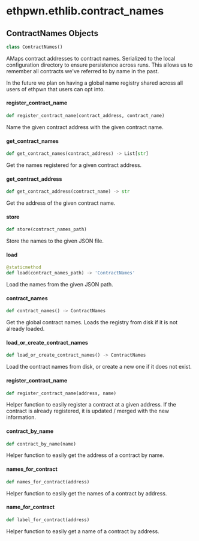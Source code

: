 <a id="ethpwn.ethlib.contract_names"></a>

# ethpwn.ethlib.contract\_names

<a id="ethpwn.ethlib.contract_names.ContractNames"></a>

## ContractNames Objects

```python
class ContractNames()
```

AMaps contract addresses to contract names.
Serialized to the local configuration directory to ensure persistence across runs. This allows us to remember
all contracts we've referred to by name in the past.

In the future we plan on having a global name registry shared across all users of ethpwn that users can opt into.

<a id="ethpwn.ethlib.contract_names.ContractNames.register_contract_name"></a>

#### register\_contract\_name

```python
def register_contract_name(contract_address, contract_name)
```

Name the given contract address with the given contract name.

<a id="ethpwn.ethlib.contract_names.ContractNames.get_contract_names"></a>

#### get\_contract\_names

```python
def get_contract_names(contract_address) -> List[str]
```

Get the names registered for a given contract address.

<a id="ethpwn.ethlib.contract_names.ContractNames.get_contract_address"></a>

#### get\_contract\_address

```python
def get_contract_address(contract_name) -> str
```

Get the address of the given contract name.

<a id="ethpwn.ethlib.contract_names.ContractNames.store"></a>

#### store

```python
def store(contract_names_path)
```

Store the names to the given JSON file.

<a id="ethpwn.ethlib.contract_names.ContractNames.load"></a>

#### load

```python
@staticmethod
def load(contract_names_path) -> 'ContractNames'
```

Load the names from the given JSON path.

<a id="ethpwn.ethlib.contract_names.contract_names"></a>

#### contract\_names

```python
def contract_names() -> ContractNames
```

Get the global contract names. Loads the registry from disk if it is not already loaded.

<a id="ethpwn.ethlib.contract_names.load_or_create_contract_names"></a>

#### load\_or\_create\_contract\_names

```python
def load_or_create_contract_names() -> ContractNames
```

Load the contract names from disk, or create a new one if it does not exist.

<a id="ethpwn.ethlib.contract_names.register_contract_name"></a>

#### register\_contract\_name

```python
def register_contract_name(address, name)
```

Helper function to easily register a contract at a given address. If the contract is already registered, it is
updated / merged with the new information.

<a id="ethpwn.ethlib.contract_names.contract_by_name"></a>

#### contract\_by\_name

```python
def contract_by_name(name)
```

Helper function to easily get the address of a contract by name.

<a id="ethpwn.ethlib.contract_names.names_for_contract"></a>

#### names\_for\_contract

```python
def names_for_contract(address)
```

Helper function to easily get the names of a contract by address.

<a id="ethpwn.ethlib.contract_names.label_for_contract"></a>

#### name\_for\_contract

```python
def label_for_contract(address)
```

Helper function to easily get a name of a contract by address.

